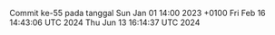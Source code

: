 Commit ke-55 pada tanggal Sun Jan 01 14:00 2023 +0100
Fri Feb 16 14:43:06 UTC 2024
Thu Jun 13 16:14:37 UTC 2024
